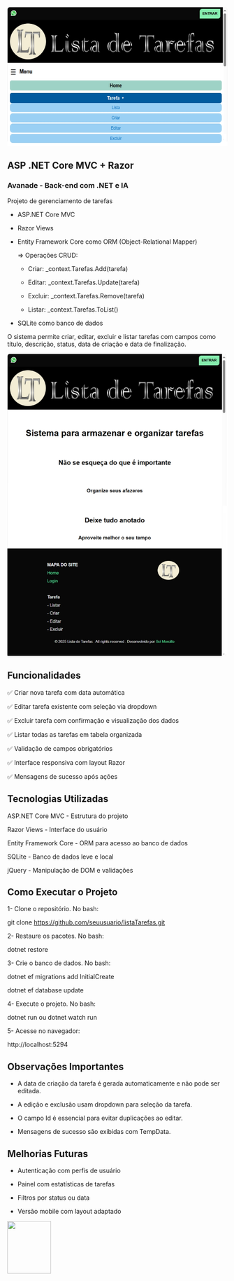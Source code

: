 <img src="wwwroot/img/img2.jpg">

## ASP .NET Core MVC + Razor

### Avanade - Back-end com .NET e IA

Projeto de gerenciamento de tarefas

- ASP.NET Core MVC

- Razor Views

- Entity Framework Core como ORM (Object-Relational Mapper)

  => Operações CRUD:

     - Criar: _context.Tarefas.Add(tarefa)

     - Editar: _context.Tarefas.Update(tarefa)

     - Excluir: _context.Tarefas.Remove(tarefa)

     - Listar: _context.Tarefas.ToList()

- SQLite como banco de dados

O sistema permite criar, editar, excluir e listar tarefas com campos como título, descrição, status, data de criação e data de finalização.

<img src="wwwroot/img/img1.jpg">

## Funcionalidades

✅ Criar nova tarefa com data automática

✅ Editar tarefa existente com seleção via dropdown

✅ Excluir tarefa com confirmação e visualização dos dados

✅ Listar todas as tarefas em tabela organizada

✅ Validação de campos obrigatórios

✅ Interface responsiva com layout Razor

✅ Mensagens de sucesso após ações

## Tecnologias Utilizadas

ASP.NET Core MVC - Estrutura do projeto

Razor Views - Interface do usuário

Entity Framework Core - ORM para acesso ao banco de dados

SQLite - Banco de dados leve e local

jQuery - Manipulação de DOM e validações


## Como Executar o Projeto

1- Clone o repositório. No bash:

git clone https://github.com/seuusuario/listaTarefas.git

2- Restaure os pacotes. No bash:

dotnet restore

3- Crie o banco de dados. No bash:

dotnet ef migrations add InitialCreate

dotnet ef database update

4- Execute o projeto. No bash:

dotnet run ou dotnet watch run

5- Acesse no navegador:

http://localhost:5294

## Observações Importantes

- A data de criação da tarefa é gerada automaticamente e não pode ser editada.

- A edição e exclusão usam dropdown para seleção da tarefa.

- O campo Id é essencial para evitar duplicações ao editar.

- Mensagens de sucesso são exibidas com TempData.

## Melhorias Futuras

- Autenticação com perfis de usuário

- Painel com estatísticas de tarefas

- Filtros por status ou data

- Versão mobile com layout adaptado

<img src="https://solmorcillo.com.br/imgs_public/logo_SM.jpg" width="100px" height="120px">
